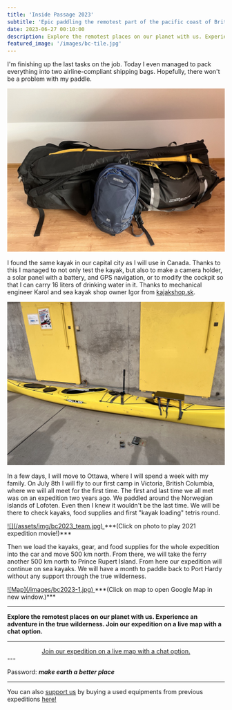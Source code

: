 ```yaml
---
title: 'Inside Passage 2023'
subtitle: 'Epic paddling the remotest part of the pacific coast of British Colombia on sea kayaks begins!'
date: 2023-06-27 00:10:00
description: Explore the remotest places on our planet with us. Experience an adventure in the true wilderness. Join our expedition on a live map with a chat option.
featured_image: '/images/bc-tile.jpg'
---
```

I'm finishing up the last tasks on the job. Today I even managed to pack everything into two airline-compliant shipping bags. Hopefully, there won't be a problem with my paddle.

![](/assets/img/bc2023_packing.jpeg)

I found the same kayak in our capital city as I will use in Canada. Thanks to this I managed to not only test the kayak, but also to make a camera holder, a solar panel with a battery, and GPS navigation, or to modify the cockpit so that I can carry 16 liters of drinking water in it. Thanks to mechanical engineer Karol and sea kayak shop owner Igor from <a href="https://www.kajakshop.sk">kajakshop.sk</a>.

![](/assets/img/bc2023_kayak.jpeg)

In a few days, I will move to Ottawa, where I will spend a week with my family. On July 8th I will fly to our first camp in Victoria, British Columbia, where we will all meet for the first time. The first and last time we all met was on an expedition two years ago. We paddled around the Norwegian islands of Lofoten. Even then I knew it wouldn't be the last time. We will be there to check kayaks, food supplies and first "kayak loading" tetris round.

<a href="https://www.youtube.com/watch?v=BV9OnfBjgkk">
![](/assets/img/bc2023_team.jpg)
</a>
***(Click on photo to play 2021 expedition movie!)***

Then we load the kayaks, gear, and food supplies for the whole expedition into the car and move 500 km north. From there, we will take the ferry another 500 km north to Prince Rupert Island. From here our expedition will continue on sea kayaks. We will have a month to paddle back to Port Hardy without any support through the true wilderness. 

<a href="https://www.google.com/maps/d/edit?mid=1-Q75nLppT8IQDshor0mT1Hx0S9N_jBk&usp=sharing" target="_blank">
![Map](/images/bc2023-1.jpg)
</a>
***(Click on map to open Google Map in new window.)***

---
**Explore the remotest places on our planet with us. Experience an adventure in the true wilderness. Join our expedition on a live map with a chat option.**

---
<center>
    <a href="https://share.garmin.com/danubekayaker" class="button button--large">Join our expedition on a live map with a chat option.</a>
</center>
---

Password:
***make earth a better place***

---
You can also [support us](/secondhand) by buying a used equipments from previous expeditions [here!](/secondhand)
